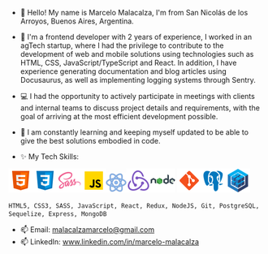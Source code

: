 - 👋 Hello! My name is Marcelo Malacalza, I'm from San Nicolás de los Arroyos, Buenos Aires, Argentina.
- 👀 I'm a frontend developer with 2 years of experience, I worked in an agTech startup, where I had the privilege to contribute to the development of web and mobile solutions using technologies such as HTML, CSS, JavaScript/TypeScript and React. In addition, I have experience generating documentation and blog articles using Docusaurus, as well as implementing logging systems through Sentry.
- 💻 I had the opportunity to actively participate in meetings with clients and internal teams to discuss project details and requirements, with the goal of arriving at the most efficient development possible.
- 🌱 I am constantly learning and keeping myself updated to be able to give the best solutions embodied in code.

- ✨ My Tech Skills: 
 
<img src='./icons8-html-5-48.png'/><img src='./icons8-css3-48.png'/><img src='./icons8-sass-48.png'/><img src='./icons8-javascript-48.png'/><img src='./icons8-reaccionar-40.png'/><img src='./icons8-redux-48.png'/><img src='icons8-nodejs-48.png'/> <img src='./icons8-git-48.png'/><img src='./icons8-postgresql-48.png'/><img src='./sequelize_original_logo_icon_146348.png'/>



    HTML5, CSS3, SASS, JavaScript, React, Redux, NodeJS, Git, PostgreSQL, Sequelize, Express, MongoDB
- 📫 Email: malacalzamarcelo@gmail.com
- 📫 LinkedIn: www.linkedin.com/in/marcelo-malacalza

<!---
Marcem55/Marcem55 is a ✨ special ✨ repository because its `README.md` (this file) appears on your GitHub profile.
You can click the Preview link to take a look at your changes.
--->
